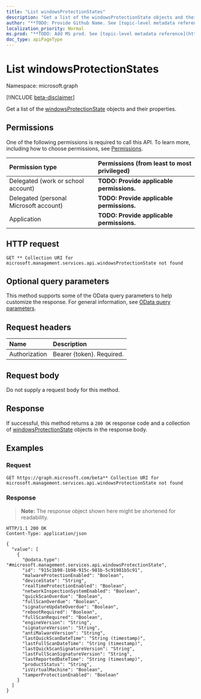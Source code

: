 ```yaml
---
title: "List windowsProtectionStates"
description: "Get a list of the windowsProtectionState objects and their properties."
author: "**TODO: Provide Github Name. See [topic-level metadata reference](https://msgo.azurewebsites.net/add/document/guidelines/metadata.html#topic-level-metadata)**"
localization_priority: Normal
ms.prod: "**TODO: Add MS prod. See [topic-level metadata reference](https://msgo.azurewebsites.net/add/document/guidelines/metadata.html#topic-level-metadata)**"
doc_type: apiPageType
---
```


# List windowsProtectionStates
Namespace: microsoft.graph

[!INCLUDE [beta-disclaimer](../../includes/beta-disclaimer.md)]

Get a list of the [windowsProtectionState](../resources/windowsprotectionstate.md) objects and their properties.

## Permissions
One of the following permissions is required to call this API. To learn more, including how to choose permissions, see [Permissions](/graph/permissions-reference).

|Permission type|Permissions (from least to most privileged)|
|:---|:---|
|Delegated (work or school account)|**TODO: Provide applicable permissions.**|
|Delegated (personal Microsoft account)|**TODO: Provide applicable permissions.**|
|Application|**TODO: Provide applicable permissions.**|

## HTTP request

<!-- {
  "blockType": "ignored"
}
-->
``` http
GET ** Collection URI for microsoft.management.services.api.windowsProtectionState not found
```

## Optional query parameters
This method supports some of the OData query parameters to help customize the response. For general information, see [OData query parameters](/graph/query-parameters).

## Request headers
|Name|Description|
|:---|:---|
|Authorization|Bearer {token}. Required.|

## Request body
Do not supply a request body for this method.

## Response

If successful, this method returns a `200 OK` response code and a collection of [windowsProtectionState](../resources/windowsprotectionstate.md) objects in the response body.

## Examples

### Request
<!-- {
  "blockType": "request",
  "name": "list_windowsprotectionstate"
}
-->
``` http
GET https://graph.microsoft.com/beta** Collection URI for microsoft.management.services.api.windowsProtectionState not found
```


### Response
>**Note:** The response object shown here might be shortened for readability.
<!-- {
  "blockType": "response",
  "truncated": true,
  "@odata.type": "Collection(microsoft.management.services.api.windowsProtectionState)"
}
-->
``` http
HTTP/1.1 200 OK
Content-Type: application/json

{
  "value": [
    {
      "@odata.type": "#microsoft.management.services.api.windowsProtectionState",
      "id": "915c1b98-1b98-915c-981b-5c91981b5c91",
      "malwareProtectionEnabled": "Boolean",
      "deviceState": "String",
      "realTimeProtectionEnabled": "Boolean",
      "networkInspectionSystemEnabled": "Boolean",
      "quickScanOverdue": "Boolean",
      "fullScanOverdue": "Boolean",
      "signatureUpdateOverdue": "Boolean",
      "rebootRequired": "Boolean",
      "fullScanRequired": "Boolean",
      "engineVersion": "String",
      "signatureVersion": "String",
      "antiMalwareVersion": "String",
      "lastQuickScanDateTime": "String (timestamp)",
      "lastFullScanDateTime": "String (timestamp)",
      "lastQuickScanSignatureVersion": "String",
      "lastFullScanSignatureVersion": "String",
      "lastReportedDateTime": "String (timestamp)",
      "productStatus": "String",
      "isVirtualMachine": "Boolean",
      "tamperProtectionEnabled": "Boolean"
    }
  ]
}
```

